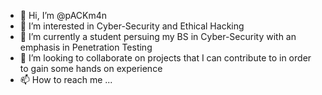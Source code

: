 - 👋 Hi, I’m @pACKm4n
- 👀 I’m interested in Cyber-Security and Ethical Hacking
- 🌱 I’m currently a student persuing my BS in Cyber-Security with an emphasis in Penetration Testing
- 💞️ I’m looking to collaborate on projects that I can contribute to in order to gain some hands on experience
- 📫 How to reach me ...

<!---
This is a ✨ special ✨ repository because its `README.md` (this file) appears on your GitHub profile.
You can click the Preview link to take a look at your changes.
--->
